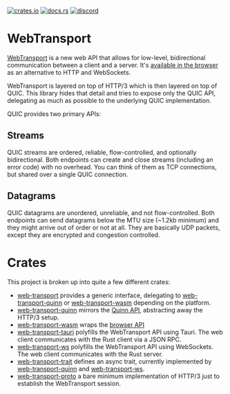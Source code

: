 [![crates.io](https://img.shields.io/crates/v/web-transport)](https://crates.io/crates/web-transport)
[![docs.rs](https://img.shields.io/docsrs/web-transport)](https://docs.rs/web-transport)
[![discord](https://img.shields.io/discord/1124083992740761730)](https://discord.gg/FCYF3p99mr)

# WebTransport
[WebTransport](https://developer.mozilla.org/en-US/docs/Web/API/WebTransport_API) is a new web API that allows for low-level, bidirectional communication between a client and a server.
It's [available in the browser](https://caniuse.com/webtransport) as an alternative to HTTP and WebSockets.

WebTransport is layered on top of HTTP/3 which is then layered on top of QUIC.
This library hides that detail and tries to expose only the QUIC API, delegating as much as possible to the underlying QUIC implementation.

QUIC provides two primary APIs:

## Streams

QUIC streams are ordered, reliable, flow-controlled, and optionally bidirectional.
Both endpoints can create and close streams (including an error code) with no overhead.
You can think of them as TCP connections, but shared over a single QUIC connection.

## Datagrams

QUIC datagrams are unordered, unreliable, and not flow-controlled.
Both endpoints can send datagrams below the MTU size (~1.2kb minimum) and they might arrive out of order or not at all.
They are basically UDP packets, except they are encrypted and congestion controlled.

# Crates

This project is broken up into quite a few different crates:

-   [web-transport](web-transport) provides a generic interface, delegating to [web-transport-quinn](web-transport-quinn) or [web-transport-wasm](web-transport-wasm) depending on the platform.
-   [web-transport-quinn](web-transport-quinn) mirrors the [Quinn API](https://docs.rs/quinn/latest/quinn/index.html), abstracting away the HTTP/3 setup.
-   [web-transport-wasm](web-transport-wasm) wraps the [browser API](https://developer.mozilla.org/en-US/docs/Web/API/WebTransport_API)
- [web-transport-tauri](web-transport-tauri) polyfills the WebTransport API using Tauri. The web client communicates with the Rust client via a JSON RPC.
- [web-transport-ws](web-transport-ws) polyfills the WebTransport API using WebSockets. The web client communicates with the Rust server.
- [web-transport-trait](web-transport-trait) defines an async trait, currently implemented by [web-transport-quinn](web-transport-quinn) and [web-transport-ws](web-transport-ws).
-   [web-transport-proto](web-transport-proto) a bare minimum implementation of HTTP/3 just to establish the WebTransport session.
